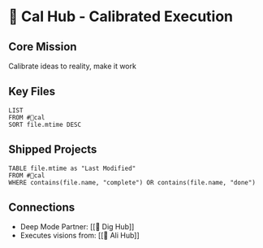 # 🐙 Cal Hub - Calibrated Execution

## Core Mission
Calibrate ideas to reality, make it work

## Key Files
```dataview
LIST
FROM #🐙cal
SORT file.mtime DESC
```

## Shipped Projects
```dataview
TABLE file.mtime as "Last Modified"
FROM #🐙cal
WHERE contains(file.name, "complete") OR contains(file.name, "done")
```

## Connections
- Deep Mode Partner: [[🐢 Dig Hub]]
- Executes visions from: [[👾 Ali Hub]]
